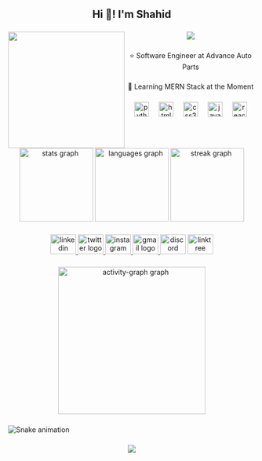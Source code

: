 
<h2 align="center">Hi 👋!  I'm Shahid</h2>

###

<img align="left" height="237" src="https://github.com/hackersaqib786/Junk/blob/main/Screenshot%202024-02-17%20at%207.59.13%20AM.png?raw=true"  />

###

<div align="center">
  <img src="https://visitor-badge.laobi.icu/badge?page_id=hackersaqib786.hackersaqib786&left_color=mediumturquoise&right_color=powderblue&left_text=Views"  />
</div>

###

<p align="center">⭐️ Software Engineer at Advance Auto Parts</p>

###

<p align="center">🌱 Learning MERN Stack at the Moment</p>

###

<div align="center">
  <img src="https://cdn.jsdelivr.net/gh/devicons/devicon/icons/python/python-original.svg" height="30" alt="python logo"  />
  <img width="12" />
  <img src="https://cdn.jsdelivr.net/gh/devicons/devicon/icons/html5/html5-original.svg" height="30" alt="html5 logo"  />
  <img width="12" />
  <img src="https://cdn.jsdelivr.net/gh/devicons/devicon/icons/css3/css3-original.svg" height="30" alt="css3 logo"  />
  <img width="12" />
  <img src="https://cdn.jsdelivr.net/gh/devicons/devicon/icons/javascript/javascript-plain.svg" height="30" alt="javascript logo"  />
  <img width="12" />
  <img src="https://cdn.jsdelivr.net/gh/devicons/devicon/icons/react/react-original.svg" height="30" alt="react logo"  />
</div>

###

<br clear="both">

<div align="center">
  <img src="https://github-readme-stats.vercel.app/api?username=hackersaqib786&hide_title=false&hide_rank=false&show_icons=true&include_all_commits=true&count_private=true&disable_animations=false&theme=shades-of-purple&locale=en&hide_border=false" height="150" alt="stats graph"  />
  <img src="https://github-readme-stats.vercel.app/api/top-langs?username=hackersaqib786&locale=en&hide_title=false&layout=compact&card_width=320&langs_count=5&theme=shades-of-purple&hide_border=false" height="150" alt="languages graph"  />
  <img src="https://streak-stats.demolab.com?user=hackersaqib786&locale=en&mode=daily&theme=shades-of-purple&hide_border=false&border_radius=5" height="150" alt="streak graph"  />
</div>

###

<div align="center">
  <a href="https://www.linkedin.com/in/md-shahid-ali-3031641b3/" target="_blank">
    <img src="https://raw.githubusercontent.com/maurodesouza/profile-readme-generator/master/src/assets/icons/social/linkedin/default.svg" width="52" height="40" alt="linkedin logo"  />
  </a>
  <a href="https://x.com/iamSaqibAi" target="_blank">
    <img src="https://raw.githubusercontent.com/maurodesouza/profile-readme-generator/master/src/assets/icons/social/twitter/default.svg" width="52" height="40" alt="twitter logo"  />
  </a>
  <a href="https://www.instagram.com/" target="_blank">
    <img src="https://raw.githubusercontent.com/maurodesouza/profile-readme-generator/master/src/assets/icons/social/instagram/default.svg" width="52" height="40" alt="instagram logo"  />
  </a>
  <a href="mailto: shahidaliflora@gmail.com" target="_blank">
    <img src="https://raw.githubusercontent.com/maurodesouza/profile-readme-generator/master/src/assets/icons/social/gmail/default.svg" width="52" height="40" alt="gmail logo"  />
  </a>
  <img src="https://raw.githubusercontent.com/maurodesouza/profile-readme-generator/master/src/assets/icons/social/discord/default.svg" width="52" height="40" alt="discord logo"  />
  <a href="https://linktr.ee/hackersaqib786" target="_blank">
    <img src="https://raw.githubusercontent.com/maurodesouza/profile-readme-generator/master/src/assets/icons/social/linktree/default.svg" width="52" height="40" alt="linktree logo"  />
  </a>
</div>

###

<div align="center">
  <img src="https://github-readme-activity-graph.vercel.app/graph?username=hackersaqib786&radius=16&theme=react&area=true&order=5" height="300" alt="activity-graph graph"  />
</div>

###

<img src="https://raw.githubusercontent.com/hackersaqib786/hackersaqib786/output/snake.svg" alt="Snake animation" />

###

<div align="center">
  <img src="https://profile-counter.glitch.me/hackersaqib786/count.svg?"  />
</div>

###
